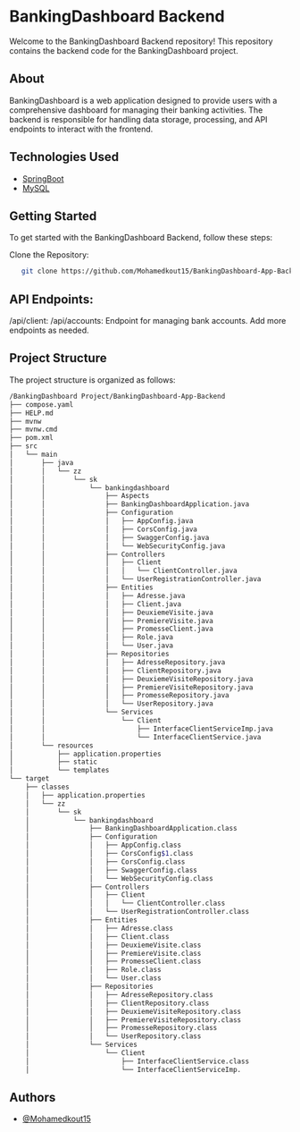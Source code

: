 # BankingDashboard Backend

Welcome to the BankingDashboard Backend repository! This repository contains the backend code for the BankingDashboard project.

## About

BankingDashboard is a web application designed to provide users with a comprehensive dashboard for managing their banking activities. The backend is responsible for handling data storage, processing, and API endpoints to interact with the frontend.

## Technologies Used

- [SpringBoot](https://spring.io/)
- [MySQL](https://www.mysql.com/)


## Getting Started

To get started with the BankingDashboard Backend, follow these steps:

Clone the Repository:
```bash
   git clone https://github.com/Mohamedkout15/BankingDashboard-App-Backend
```   
   
## API Endpoints:

/api/client:
/api/accounts: Endpoint for managing bank accounts.
Add more endpoints as needed.
## Project Structure
The project structure is organized as follows:


```bash
/BankingDashboard Project/BankingDashboard-App-Backend
├── compose.yaml
├── HELP.md
├── mvnw
├── mvnw.cmd
├── pom.xml
├── src
│   └── main
│       ├── java
│       │   └── zz
│       │       └── sk
│       │           └── bankingdashboard
│       │               ├── Aspects
│       │               ├── BankingDashboardApplication.java
│       │               ├── Configuration
│       │               │   ├── AppConfig.java
│       │               │   ├── CorsConfig.java
│       │               │   ├── SwaggerConfig.java
│       │               │   └── WebSecurityConfig.java
│       │               ├── Controllers
│       │               │   ├── Client
│       │               │   │   └── ClientController.java
│       │               │   └── UserRegistrationController.java
│       │               ├── Entities
│       │               │   ├── Adresse.java
│       │               │   ├── Client.java
│       │               │   ├── DeuxiemeVisite.java
│       │               │   ├── PremiereVisite.java
│       │               │   ├── PromesseClient.java
│       │               │   ├── Role.java
│       │               │   └── User.java
│       │               ├── Repositories
│       │               │   ├── AdresseRepository.java
│       │               │   ├── ClientRepository.java
│       │               │   ├── DeuxiemeVisiteRepository.java
│       │               │   ├── PremiereVisiteRepository.java
│       │               │   ├── PromesseRepository.java
│       │               │   └── UserRepository.java
│       │               └── Services
│       │                   └── Client
│       │                       ├── InterfaceClientServiceImp.java
│       │                       └── InterfaceClientService.java
│       └── resources
│           ├── application.properties
│           ├── static
│           └── templates
└── target
    ├── classes
    │   ├── application.properties
    │   └── zz
    │       └── sk
    │           └── bankingdashboard
    │               ├── BankingDashboardApplication.class
    │               ├── Configuration
    │               │   ├── AppConfig.class
    │               │   ├── CorsConfig$1.class
    │               │   ├── CorsConfig.class
    │               │   ├── SwaggerConfig.class
    │               │   └── WebSecurityConfig.class
    │               ├── Controllers
    │               │   ├── Client
    │               │   │   └── ClientController.class
    │               │   └── UserRegistrationController.class
    │               ├── Entities
    │               │   ├── Adresse.class
    │               │   ├── Client.class
    │               │   ├── DeuxiemeVisite.class
    │               │   ├── PremiereVisite.class
    │               │   ├── PromesseClient.class
    │               │   ├── Role.class
    │               │   └── User.class
    │               ├── Repositories
    │               │   ├── AdresseRepository.class
    │               │   ├── ClientRepository.class
    │               │   ├── DeuxiemeVisiteRepository.class
    │               │   ├── PremiereVisiteRepository.class
    │               │   ├── PromesseRepository.class
    │               │   └── UserRepository.class
    │               └── Services
    │                   └── Client
    │                       ├── InterfaceClientService.class
    │                       └── InterfaceClientServiceImp.
```

## Authors

- [@Mohamedkout15](https://www.github.com/Mohamedkout15)


